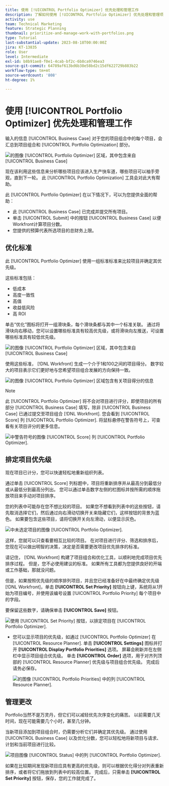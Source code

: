 ```yaml
---
title: 使用 [!UICONTROL Portfolio Optimizer] 优先处理和管理工作
description: 了解如何使用 [!UICONTROL Portfolio Optimizer] 优先处理和管理项目组合中的项目。
activity: use
team: Technical Marketing
feature: Strategic Planning
thumbnail: prioritize-and-manage-work-with-portfolios.png
type: Tutorial
last-substantial-update: 2023-08-18T00:00:00Z
jira: KT-13835
role: User
level: Intermediate
exl-id: b8b91ae8-f0e1-4cab-bf2c-6b8ca9746ea3
source-git-commit: 64789af613bd6b38e58bd2c15df622729b883b22
workflow-type: tm+mt
source-wordcount: '808'
ht-degree: 1%

---
```


# 使用 [!UICONTROL Portfolio Optimizer] 优先处理和管理工作

输入的信息 [!UICONTROL Business Case] 对于您的项目组合中的每个项目，会汇总到项目组合和 [!UICONTROL Portfolio Optimization] 部分。

![的图像 [!UICONTROL Portfolio Optimizer] 区域，其中包含来自 [!UICONTROL Business Case]](assets/10-portfolio-management9.png)

现在该利用这些信息来分析哪些项目应该进入生产快车道，哪些项目可以袖手旁观，直到下一轮。 此 [!UICONTROL Portfolio Optimization] 工具会对此大有帮助。

此 [!UICONTROL Portfolio Optimizer] 在以下情况下，可以为您提供全面的帮助：

* 此 [!UICONTROL Business Case] 已完成并提交所有项目。
* 单击 [!UICONTROL Submit] 中的按钮 [!UICONTROL Business Case] 以便Workfront计算项目分数。
* 您提供的预算代表所选项目的总财务上限。

## 优化标准

此 [!UICONTROL Portfolio Optimizer] 使用一组标准标准来比较项目并确定其优先级。

这些标准包括：

* 低成本
* 高度一致性
* 高值
* 收益低风险
* 高 ROI

单击“优化”图标将打开一组滑块条，每个滑块条都与其中一个标准关联。 通过将滑块向右移动，您可以设置哪些标准具有较高优先级，或将滑块向左推送，可设置哪些标准具有较低优先级。

![的图像 [!UICONTROL Portfolio Optimizer] 区域，其中包含来自 [!UICONTROL Business Case]](assets/11-portfolio-management10.png)

使用这些标准， [!DNL Workfront] 生成一个介于1和100之间的项目得分。 数字较大的项目表示它们更好地与您希望项目组合发展的方向保持一致。

![的图像 [!UICONTROL Portfolio Optimizer] 区域包含有关项目得分的信息](assets/12-portfolio-management14.png)

>[!NOTE]
>
>此 [!UICONTROL Portfolio Optimizer] 将不会对项目进行评分，即使项目的所有部分 [!UICONTROL Business Case] 填写，除非 [!UICONTROL Business Case] 已通过提交至项目组合 [!DNL Workfront]. 您会看到 [!UICONTROL Score] 列 [!UICONTROL Portfolio Optimizer]. 将鼠标悬停在警告符号上，可查看有关项目评分的更多信息。

![中警告符号的图像 [!UICONTROL Score] 列 [!UICONTROL Portfolio Optimizer].](assets/13-portfolio-management12.png)

## 排定项目优先级

现在项目已计分，您可以快速轻松地重新组织列表。

通过单击 [!UICONTROL Score] 列标题中，项目将重新排序并从最高分到最低分或从最低分到最高分列出。 您可以通过单击数字左侧的栏图标并按所需的顺序拖放项目来手动对项目排序。

您的列表中可能存在您不想比较的项目。 如果您不想看到列表中的这些按钮，请先取消选择它们，然后通过向右滑动切换开关来隐藏它们，这样按钮的背景为蓝色。 如果要包含这些项目，请将切换开关向左滑动，以便显示灰色。

![中未选定项目的图像 [!UICONTROL Portfolio Optimizer].](assets/14-portfolio-management13.png)

这样，您就可以只查看要相互比较的项目。 在对项目进行评分、筛选和排序后，您现在可以做出明智的决策，决定是否需要更改项目优先排序的标准。

请记住， [!DNL Workfront] 构建了项目组合和优化工具，以顺利地完成项目优先排序过程。 但是，您不必使用建议的标准。 如果所有工具都为您提供良好的开端或工作基础，那就没问题。

但是，如果按照优先级的顺序排列项目，并且您已经准备好在中最终确定优先级 [!DNL Workfront]，单击 **[!UICONTROL Set Priority]** 按钮向上键，系统将从1开始为项目编号，并使用该编号设置 [!UICONTROL Portfolio Priority] 每个项目中的字段。

要保留这些数字，请确保单击 **[!UICONTROL Save]** 按钮。

![使用 [!UICONTROL Set Priority] 按钮，以排定项目在 [!UICONTROL Portfolio Optimizer].](assets/15-portfolio-management15.png)

<!-- 
Pro-tips graphic
-->

* 您可以显示项目的优先级，如通过 [!UICONTROL Portfolio Optimizer] 在 [!UICONTROL Resource Planner]. 单击 **[!UICONTROL Settings]** 图标并打开 **[!UICONTROL Display Portfolio Priorities]** 选项。 屏幕会刷新并在左侧栏中显示项目组合优先级。 单击 **[!UICONTROL Order]** 选项，用于对齐列顶部的 [!UICONTROL Resource Planner] 优先级与项目组合优先级。 完成后请务必保存。

  ![的图像 [!UICONTROL Portfolio Priorities] 中的列 [!UICONTROL Resource Planner].](assets/16-portfolio-management17.png)

## 管理更改

Portfolio当然不是万灵丹，但它们可以减轻优先次序变化的痛苦。 以前需要几天时间，现在可能需要几个小时，甚至几分钟。

当新项目添加到项目组合时，仍需要分析它们并确定其优先级。 通过使用 [!UICONTROL Business Case] 以及优化分数，您可以轻松地将新项目与请求、计划和当前项目进行比较。

![项目图像 [!UICONTROL Status] 中的列 [!UICONTROL Portfolio Optimizer].](assets/17-project-management16.png)

如果在比较期间发现新项目应具有更高的优先级，则可以根据优化得分对列表重新排序，或者将它们拖放到列表中的较高位置。 完成后，只需单击 **[!UICONTROL Set Priority]** 按钮，保存，您的工作就完成了。

<!-- Learn more graphic and documentation article links

* Portfolio Optimizer overview 
* Optimize projects in the Portfolio Optimizer 
* Overview of the Portfolio Optimizer score 
* Prioritizing projects in the Portfolio Optimizer

-->
